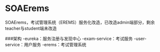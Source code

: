 # SOAErems
SOAErems，考试管理系统（EREMS）服务化改造，已改造admin端部分，剩余teacher与student端未改造

###架构
-eureka：服务注册与发现中心
-exam-service：考试服务
-user-service：用户服务
-erems：考试管理系统
